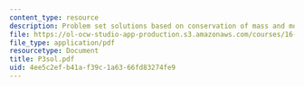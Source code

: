 ```yaml
---
content_type: resource
description: Problem set solutions based on conservation of mass and momentum.
file: https://ol-ocw-studio-app-production.s3.amazonaws.com/courses/16-01-unified-engineering-i-ii-iii-iv-fall-2005-spring-2006/4ee5c2efb41af39c1a6366fd83274fe9_P3sol.pdf
file_type: application/pdf
resourcetype: Document
title: P3sol.pdf
uid: 4ee5c2ef-b41a-f39c-1a63-66fd83274fe9
---
```

